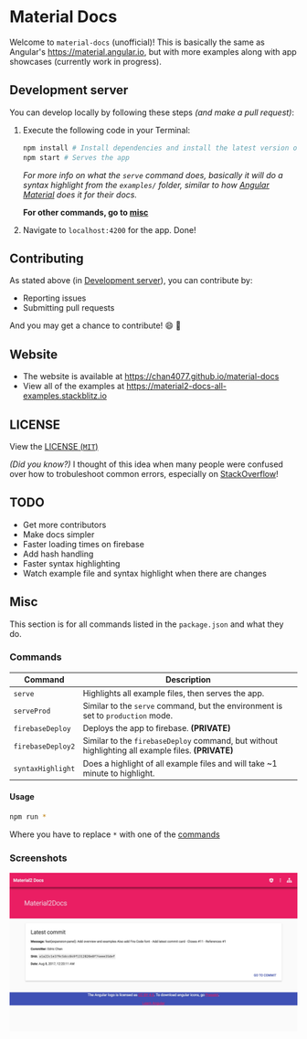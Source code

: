 # Material Docs

Welcome to `material-docs` (unofficial)! This is basically the same as Angular's <https://material.angular.io>, but with more examples along with app showcases (currently work in progress).

## Development server

You can develop locally by following these steps _(and make a pull request)_:

1. Execute the following code in your Terminal:
    
    ```bash
    npm install # Install dependencies and install the latest version of @angular/flex-layout
    npm start # Serves the app
    ```

    _For more info on what the `serve` command does, basically it will do a syntax highlight from the `examples/` folder, similar to how [Angular Material](https://github.com/angular/material.angular.io/blob/master/tools/syntax-highlight.js) does it for their docs._

	**For other commands, go to [misc](#misc)**
2. Navigate to `localhost:4200` for the app. Done!

## Contributing

As stated above (in [Development server](#development-server)), you can contribute by:
     
- Reporting issues
- Submitting pull requests

And you may get a chance to contribute! :smile: :tada:

## Website

- The website is available at <https://chan4077.github.io/material-docs>
- View all of the examples at <https://material2-docs-all-examples.stackblitz.io>

## LICENSE

View the [LICENSE (`MIT`)](/LICENSE)

_(Did you know?)_ I thought of this idea when many people were confused over how to trobuleshoot common errors, especially on [StackOverflow](https://stackoverflow.com/tags/angular-material2)!

## TODO
- Get more contributors
- Make docs simpler
- Faster loading times on firebase
- Add hash handling
- Faster syntax highlighting
- Watch example file and syntax highlight when there are changes

## Misc
This section is for all commands listed in the `package.json` and what they do.

### Commands
Command | Description
---|---
`serve` | Highlights all example files, then serves the app.
`serveProd` | Similar to the `serve` command, but the environment is set to `production` mode.
`firebaseDeploy` | Deploys the app to firebase. **(PRIVATE)**
`firebaseDeploy2` | Similar to the `firebaseDeploy` command, but without highlighting all example files. **(PRIVATE)**
`syntaxHighlight` | Does a highlight of all example files and will take ~1 minute to highlight.

#### Usage

```bash
npm run *
```
Where you have to replace `*` with one of the [commands](#commands)

### Screenshots

![Homepage](./src/assets/img/material2-docs%20screenshot1.jpg)